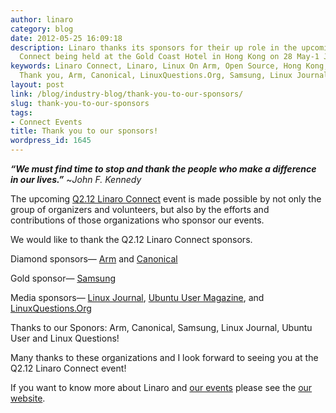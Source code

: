 ```yaml
---
author: linaro
category: blog
date: 2012-05-25 16:09:18
description: Linaro thanks its sponsors for their up role in the upcoming Q2.12 Linaro
  Connect being held at the Gold Coast Hotel in Hong Kong on 28 May-1 June.
keywords: Linaro Connect, Linaro, Linux On Arm, Open Source, Hong Kong, Sponsors,
  Thank you, Arm, Canonical, LinuxQuestions.Org, Samsung, Linux Journal, Ubuntu User
layout: post
link: /blog/industry-blog/thank-you-to-our-sponsors/
slug: thank-you-to-our-sponsors
tags:
- Connect Events
title: Thank you to our sponsors!
wordpress_id: 1645
---
```


**_“We must find time to stop and thank the people who make a difference in our lives.”_** ~_John F. Kennedy_

The upcoming [Q2.12 Linaro Connect](https://connect.linaro.org/resources/) event is made possible by not only the group of organizers and volunteers, but also by the efforts and contributions of those organizations who sponsor our events.

We would like to thank the Q2.12 Linaro Connect sponsors.

Diamond sponsors— [Arm](http://www.arm.com/) and [Canonical](http://www.canonical.com/)

Gold sponsor— [Samsung](http://www.samsung.com/us/#latest-home)

Media sponsors— [Linux Journal](https://en.wikipedia.org/wiki/Linux_Journal), [Ubuntu User Magazine](http://www.ubuntu-user.com/), and [LinuxQuestions.Org](http://www.linuxquestions.org/)

Thanks to our Sponors: Arm, Canonical, Samsung, Linux Journal, Ubuntu User and Linux Questions!

Many thanks to these organizations and I look forward to seeing you at the Q2.12 Linaro Connect event!

If you want to know more about Linaro and [our events](https://connect.linaro.org/resources/) please see the [our website](/).
